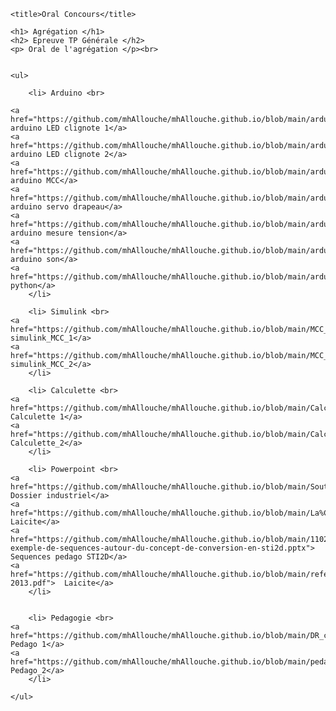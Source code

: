<!DOCTYPE html>

<html>

<head>

	<title>Oral Concours</title>

</head>

<body>

	<h1> Agrégation </h1>
	<h2> Epreuve TP Générale </h2>
	<p> Oral de l'agrégation </p><br>
	
		
	<ul> 

		<li> Arduino <br>
		
	<a href="https://github.com/mhAllouche/mhAllouche.github.io/blob/main/arduino_LED_clignote1.zip"> arduino LED clignote 1</a>
	<a href="https://github.com/mhAllouche/mhAllouche.github.io/blob/main/arduino_LED_clignote2.zip"> arduino LED clignote 2</a>
	<a href="https://github.com/mhAllouche/mhAllouche.github.io/blob/main/arduino_MCC.zip"> arduino MCC</a>
	<a href="https://github.com/mhAllouche/mhAllouche.github.io/blob/main/arduino_Servo_drapeau.zip"> arduino servo drapeau</a>
	<a href="https://github.com/mhAllouche/mhAllouche.github.io/blob/main/arduino_mesure_tension.zip"> arduino mesure tension</a>
	<a href="https://github.com/mhAllouche/mhAllouche.github.io/blob/main/arduino_son.zip"> arduino son</a>
	<a href="https://github.com/mhAllouche/mhAllouche.github.io/blob/main/arduio_python.zip">arduino python</a>
		</li>
	
		<li> Simulink <br>
	<a href="https://github.com/mhAllouche/mhAllouche.github.io/blob/main/MCC_simulink_mohamed1.zip"> simulink_MCC_1</a>
	<a href="https://github.com/mhAllouche/mhAllouche.github.io/blob/main/MCC_simulink_mohamed2.zip">  simulink_MCC_2</a>
		</li>
	 
		<li> Calculette <br>
	<a href="https://github.com/mhAllouche/mhAllouche.github.io/blob/main/Calculette1.zip"> Calculette 1</a>
	<a href="https://github.com/mhAllouche/mhAllouche.github.io/blob/main/Calculette2.zip">  Calculette_2</a>
		</li>
		
		<li> Powerpoint <br>
	<a href="https://github.com/mhAllouche/mhAllouche.github.io/blob/main/Soutenance_Dossier_Industriel_MH_Allouche.pptx"> Dossier industriel</a>
	<a href="https://github.com/mhAllouche/mhAllouche.github.io/blob/main/La%C3%AFcit%C3%A9_r%C3%A9sum%C3%A9.odp">  Laicite</a>
	<a href="https://github.com/mhAllouche/mhAllouche.github.io/blob/main/11023-exemple-de-sequences-autour-du-concept-de-conversion-en-sti2d.pptx"> Sequences pedago STI2D</a>
	<a href="https://github.com/mhAllouche/mhAllouche.github.io/blob/main/referentiel-2013.pdf">  Laicite</a>
		</li>	
		
		
		<li> Pedagogie <br>
	<a href="https://github.com/mhAllouche/mhAllouche.github.io/blob/main/DR_chaine_energie.docx"> Pedago 1</a>
	<a href="https://github.com/mhAllouche/mhAllouche.github.io/blob/main/pedago.zip">  Pedago_2</a>
		</li>
		
	</ul>

</body>

</html>
